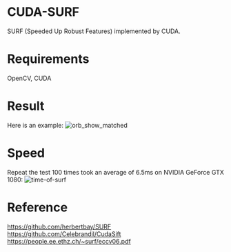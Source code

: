 # CUDA-SURF
SURF (Speeded Up Robust Features) implemented by CUDA.

# Requirements
OpenCV, CUDA

# Result
Here is an example:
![orb_show_matched](https://user-images.githubusercontent.com/46698134/210545565-098c3903-0cc8-4c70-803f-d3c9c73f74e1.jpg)

# Speed
Repeat the test 100 times took an average of 6.5ms on NVIDIA GeForce GTX 1080:
![time-of-surf](https://user-images.githubusercontent.com/46698134/210546547-2be7c999-6721-4cd3-a413-badf29925230.png)

# Reference
https://github.com/herbertbay/SURF 
https://github.com/Celebrandil/CudaSift 
https://people.ee.ethz.ch/~surf/eccv06.pdf 

